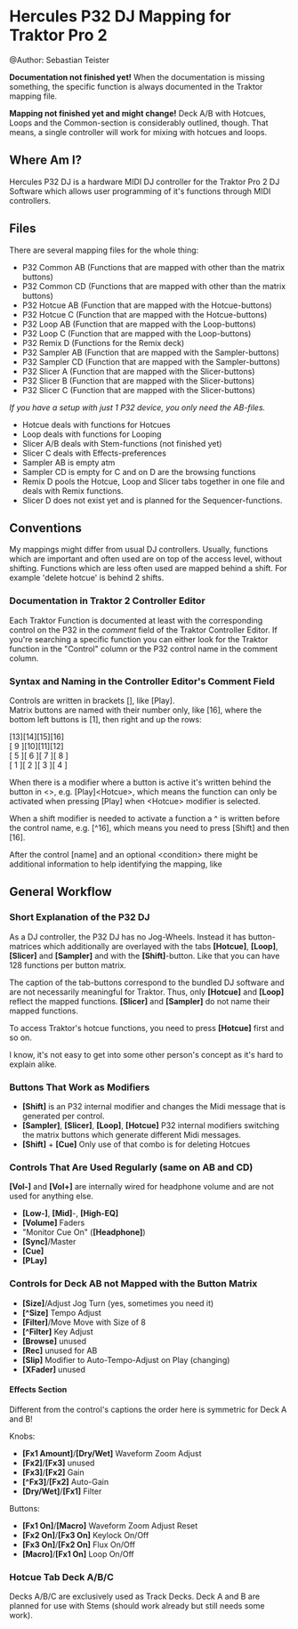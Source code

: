 # Hercules P32 DJ Mapping for Traktor Pro 2
@Author: Sebastian Teister

**Documentation not finished yet!**
When the documentation is missing something, the specific function is always documented in the Traktor mapping file.

**Mapping not finished yet and might change!** Deck A/B with Hotcues, Loops and the Common-section is considerably outlined, though. That means, a single controller will work for mixing with hotcues and loops.

## Where Am I?
Hercules P32 DJ is a hardware MIDI DJ controller for the Traktor Pro 2 DJ Software which allows user programming of it's functions through MIDI controllers.

## Files

There are several mapping files for the whole thing:

- P32 Common AB (Functions that are mapped with other than the matrix buttons)
- P32 Common CD (Functions that are mapped with other than the matrix buttons)
- P32 Hotcue AB (Function that are mapped with the Hotcue-buttons)
- P32 Hotcue C (Function that are mapped with the Hotcue-buttons)
- P32 Loop AB (Function that are mapped with the Loop-buttons)
- P32 Loop C (Function that are mapped with the Loop-buttons)
- P32 Remix D (Functions for the Remix deck)
- P32 Sampler AB (Function that are mapped with the Sampler-buttons)
- P32 Sampler CD (Function that are mapped with the Sampler-buttons)
- P32 Slicer A (Function that are mapped with the Slicer-buttons)
- P32 Slicer B (Function that are mapped with the Slicer-buttons)
- P32 Slicer C (Function that are mapped with the Slicer-buttons)

*If you have a setup with just 1 P32 device, you only need the AB-files.*

- Hotcue deals with functions for Hotcues
- Loop deals with functions for Looping
- Slicer A/B deals with Stem-functions (not finished yet)
- Slicer C deals with Effects-preferences
- Sampler AB is empty atm
- Sampler CD is empty for C and on D are the browsing functions
- Remix D pools the Hotcue, Loop and Slicer tabs together in one file and deals with Remix functions.
- Slicer D does not exist yet and is planned for the Sequencer-functions.

## Conventions

My mappings might differ from usual DJ controllers. Usually, functions which are important and often used are on top of the access level, without shifting. Functions which are less often used are mapped behind a shift. For example 'delete hotcue' is behind 2 shifts.

### Documentation in Traktor 2 Controller Editor
Each Traktor Function is documented at least with the corresponding control on the P32 in the *comment* field of the Traktor Controller Editor. If you're searching a specific function you can either look for the Traktor function in the "Control" column or the P32 control name in the comment column.

### Syntax and Naming in the Controller Editor's Comment Field
Controls are written in brackets [], like [Play].  
Matrix buttons are named with their number only, like [16], where the bottom left buttons is [1], then right and up the rows:  

  [13][14][15][16]  
  [ 9 ][10][11][12]  
  [ 5 ][ 6 ][ 7 ][ 8 ]  
  [ 1 ][ 2 ][ 3 ][ 4 ]  
  
When there is a modifier where a button is active it's written behind the button in \<>, e.g. [Play]\<Hotcue>, which means the function can only be activated when pressing [Play] when \<Hotcue> modifier is selected.

When a shift modifier is needed to activate a function a ^ is written before the control name, e.g. [^16], which means you need to press [Shift] and then [16].

After the control [name] and an optional \<condition> there might be additional information to help identifying the mapping, like 

## General Workflow

### Short Explanation of the P32 DJ

As a DJ controller, the P32 DJ has no Jog-Wheels. Instead it has button-matrices which additionally are overlayed with the tabs **[Hotcue]**, **[Loop]**, **[Slicer]** and **[Sampler]** and with the **[Shift]**-button. Like that you can have 128 functions per button matrix.

The caption of the tab-buttons correspond to the bundled DJ software and are not necessarily meaningful for Traktor. Thus, only **[Hotcue]** and **[Loop]** reflect the mapped functions. **[Slicer]** and **[Sampler]** do not name their mapped functions.

To access Traktor's hotcue functions, you need to press **[Hotcue]** first and so on.

I know, it's not easy to get into some other person's concept as it's hard to explain alike.

### Buttons That Work as Modifiers
- **[Shift]** is an P32 internal modifier and changes the Midi message that is generated per control.
- **[Sampler]**, **[Slicer]**, **[Loop]**, **[Hotcue]** P32 internal modifiers switching the matrix buttons which generate different Midi messages.
- **[Shift]** + **[Cue]** Only use of that combo is for deleting Hotcues

### Controls That Are Used Regularly (same on AB and CD)

**[Vol-]** and **[Vol+]** are internally wired for headphone volume and are not used for anything else.

- **[Low-]**, **[Mid]**-, **[High-EQ]**
- **[Volume]** Faders
- "Monitor Cue On" (**[Headphone]**)
- **[Sync]**/Master
- **[Cue]**
- **[PLay]**

### Controls for Deck AB not Mapped with the Button Matrix

- **[Size]**/Adjust Jog Turn (yes, sometimes you need it)
- **[^Size]** Tempo Adjust
- **[Filter]**/Move Move with Size of 8
- **[^Filter]** Key Adjust
- **[Browse]** unused
- **[Rec]** unused for AB
- **[Slip]** Modifier to Auto-Tempo-Adjust on Play (changing)
- **[XFader]** unused

#### Effects Section

Different from the control's captions the order here is symmetric for Deck A and B!

Knobs:
- **[Fx1 Amount]**/**[Dry/Wet]** Waveform Zoom Adjust
- **[Fx2]**/**[Fx3]** unused
- **[Fx3]**/**[Fx2]** Gain
- **[^Fx3]**/**[Fx2]** Auto-Gain
- **[Dry/Wet]**/**[Fx1]** Filter

Buttons:
- **[Fx1 On]**/**[Macro]** Waveform Zoom Adjust Reset
- **[Fx2 On]**/**[Fx3 On]** Keylock On/Off
- **[Fx3 On]**/**[Fx2 On]** Flux On/Off
- **[Macro]**/**[Fx1 On]** Loop On/Off

### Hotcue Tab Deck A/B/C

Decks A/B/C are exclusively used as Track Decks. Deck A and B are planned for use with Stems (should work already but still needs some work).






